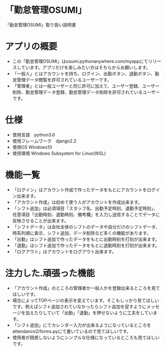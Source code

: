 # 「勤怠管理OSUMI」
「勤怠管理OSUMI」取り扱い説明書
# アプリの概要
- この「勤怠管理OSUMI」はosumi.pythonanywhere.com/myappにてリリースしています。アプリだけを楽しみたい方はそちらからお願いします。
- 「一般人」とはアカウントを持ち、ログイン、出勤ボタン、退勤ボタン、勤怠管理データ閲覧を許可されているユーザーです。
- 「管理者」とは一般ユーザーと同じ許可に加えて、ユーザー登録、ユーザー削除、勤怠管理データ登録、勤怠管理データ削除を許可されているユーザーです。

# 仕様
- 使用言語　python3.6
- 使用フレームワーク　django2.2
- 使用OS Windows10
- 使用環境 Windows Subsystem for Linux(WSL)

# 機能一覧
- 「ログイン」はアカウント作成で作ったデータをもとにアカウントをログイン出来ます。
- 「アカウント作成」は初めて使う人がアカウントを作成出来ます。
- 「シフト追加」は必須項目「スタッフ名、出勤予定時刻、退勤予定時刻」、任意項目「出勤時刻、退勤時刻、備考欄」を入力し送信することでデータに反映させることが出来ます。
- 「シフトデータ」は会社全体のシフトのデータや自分だけのシフトデータ、時系列順に表示、シフト追加、データ削除など多くの機能があります。
- 「出勤」はシフト追加で作ったデータをもとに出勤時刻を打刻が出来ます。
- 「退勤」はシフト追加で作ったデータをもとに退勤時刻を打刻が出来ます。
- 「ログアウト」はアカウントをログアウト出来ます。

# 注力した.頑張った機能
- 「アカウント作成」のところの管理者か一般人かを登録出来るところを見てほしいです。
- 場合によってTOPページの表示を変えています。そこもしっかり見てほしいです。例えばシフト追加されていなかったらシフト追加を促すようにメッセージを加えたりしていて「出勤」「退勤」を押せないように工夫をしています。
- 「シフト追加」にてカレンダー入力が出来るようになっているところをattendance2/forms.pyにて書いているので見てほしいです。
- 使用者が困惑しないようにシンプルな仕様になっているところも見てほしいです。
